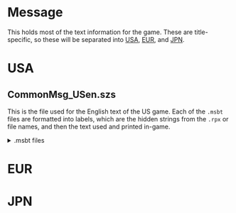 # Message

This holds most of the text information for the game. These are title-specific, so these will be separated into [USA](https://github.com/Delus1onL/Splatoon-Decompile-For-Splatoon-Legends/blob/main/Documentation/Notes/Message.md#usa), [EUR](https://github.com/Delus1onL/Splatoon-Decompile-For-Splatoon-Legends/blob/main/Documentation/Notes/Message.md#eur), and [JPN](https://github.com/Delus1onL/Splatoon-Decompile-For-Splatoon-Legends/blob/main/Documentation/Notes/Message.md#jpn).


# USA

## CommonMsg_USen.szs
This is the file used for the English text of the US game. Each of the `.msbt` files are formatted into labels, which are the hidden strings from the `.rpx` or file names, and then the text used and printed in-game.
<details>
  <summary>.msbt files</summary>

### AmPm.msbt
- Hidden String: `Am`
  - Text: `a.m.`
    - Used: place
- Hidden String: `Pm`
  - Text: `p.m.`
    - Used: place
    
### Calendar.msbt
- Hidden String: `Format_00`
  - Text: `&#xE;&#x6;&#x3;&#x4;\0&#x2;, &#xE;&#x2;&#x7;
\0\0\0\0Í/&#xE;&#x2;&#x7;
\0\0\0&#x1;Í at &#xE;&#x2;&#x7;
\0\0\0&#x3;Í:&#xE;&#x2;&#x7;
\0\0\0&#x4;Í &#xE;&#x6;
&#x4;\0&#x5;`
    - Used: place
    
### CmnFriendPresenceDescription.msbt
- Hidden String: `Comment_Fest`
  - Text: `Battlin' it out in the Splatfest!`
    - Used: place
- Hidden String: `Comment_Gachi`
  - Text: `Splattin' it up in a ranked battle!`
    - Used: place
- Hidden String: `Comment_Party`
  - Text: `Goin' all out in a squad battle!`
    - Used: place
- Hidden String: `Comment`
  - Text: `Gettin' fresh in a regular battle!`
    - Used: place
- Hidden String: `Comment_Private`
  - Text: `Privateering in a private battle!`
    - Used: place
    
### CmnGuideMsg.msbt
- Hidden String: `mmmmmmmmmmmmmmmmmmmmmmm`
  - Text: `mmmmmmmmmmmmmmmmmmmmmmm`
    - Used: place
    
### CmnMsgWin.msbt
- Hidden String: `BtnL_Join_Gachi`
  - Text: `Nah`
    - Used: place
- Hidden String: `Msg_Leave_Party_Session`
  - Text: `Leave squad?`
    - Used: place
- Hidden String: `Msg_Disconnect_FesTeam_Player`
  - Text: `Lost connection to team.
Returning to lobby.`
    - Used: place
- Hidden String: `Msg_Not_Update_Patch`
  - Text: `You'll need to update the software
before playing online. Please relaunch
the game from the Wii U Menu. `
    - Used: place
- Hidden String: `mmmmmmmmmmmmmmmmmmmmmmm`
  - Text: `mmmmmmmmmmmmmmmmmmmmmmm`
    - Used: place
- Hidden String: `mmmmmmmmmmmmmmmmmmmmmmm`
  - Text: `mmmmmmmmmmmmmmmmmmmmmmm`
    - Used: place
- Hidden String: `mmmmmmmmmmmmmmmmmmmmmmm`
  - Text: `mmmmmmmmmmmmmmmmmmmmmmm`
    - Used: place
- Hidden String: `mmmmmmmmmmmmmmmmmmmmmmm`
  - Text: `mmmmmmmmmmmmmmmmmmmmmmm`
    - Used: place
- Hidden String: `mmmmmmmmmmmmmmmmmmmmmmm`
  - Text: `mmmmmmmmmmmmmmmmmmmmmmm`
    - Used: place
- Hidden String: `mmmmmmmmmmmmmmmmmmmmmmm`
  - Text: `mmmmmmmmmmmmmmmmmmmmmmm`
    - Used: place
- Hidden String: `mmmmmmmmmmmmmmmmmmmmmmm`
  - Text: `mmmmmmmmmmmmmmmmmmmmmmm`
    - Used: place
- Hidden String: `mmmmmmmmmmmmmmmmmmmmmmm`
  - Text: `mmmmmmmmmmmmmmmmmmmmmmm`
    - Used: place
- Hidden String: `mmmmmmmmmmmmmmmmmmmmmmm`
  - Text: `mmmmmmmmmmmmmmmmmmmmmmm`
    - Used: place
- Hidden String: `mmmmmmmmmmmmmmmmmmmmmmm`
  - Text: `mmmmmmmmmmmmmmmmmmmmmmm`
    - Used: place
- Hidden String: `mmmmmmmmmmmmmmmmmmmmmmm`
  - Text: `mmmmmmmmmmmmmmmmmmmmmmm`
    - Used: place
- Hidden String: `mmmmmmmmmmmmmmmmmmmmmmm`
  - Text: `mmmmmmmmmmmmmmmmmmmmmmm`
    - Used: place
- Hidden String: `mmmmmmmmmmmmmmmmmmmmmmm`
  - Text: `mmmmmmmmmmmmmmmmmmmmmmm`
    - Used: place
- Hidden String: `mmmmmmmmmmmmmmmmmmmmmmm`
  - Text: `mmmmmmmmmmmmmmmmmmmmmmm`
    - Used: place
- Hidden String: `mmmmmmmmmmmmmmmmmmmmmmm`
  - Text: `mmmmmmmmmmmmmmmmmmmmmmm`
    - Used: place
- Hidden String: `mmmmmmmmmmmmmmmmmmmmmmm`
  - Text: `mmmmmmmmmmmmmmmmmmmmmmm`
    - Used: place
- Hidden String: `mmmmmmmmmmmmmmmmmmmmmmm`
  - Text: `mmmmmmmmmmmmmmmmmmmmmmm`
    - Used: place
- Hidden String: `mmmmmmmmmmmmmmmmmmmmmmm`
  - Text: `mmmmmmmmmmmmmmmmmmmmmmm`
    - Used: place
- Hidden String: `mmmmmmmmmmmmmmmmmmmmmmm`
  - Text: `mmmmmmmmmmmmmmmmmmmmmmm`
    - Used: place
- Hidden String: `mmmmmmmmmmmmmmmmmmmmmmm`
  - Text: `mmmmmmmmmmmmmmmmmmmmmmm`
    - Used: place
- Hidden String: `mmmmmmmmmmmmmmmmmmmmmmm`
  - Text: `mmmmmmmmmmmmmmmmmmmmmmm`
    - Used: place
- Hidden String: `mmmmmmmmmmmmmmmmmmmmmmm`
  - Text: `mmmmmmmmmmmmmmmmmmmmmmm`
    - Used: place
- Hidden String: `mmmmmmmmmmmmmmmmmmmmmmm`
  - Text: `mmmmmmmmmmmmmmmmmmmmmmm`
    - Used: place
- Hidden String: `mmmmmmmmmmmmmmmmmmmmmmm`
  - Text: `mmmmmmmmmmmmmmmmmmmmmmm`
    - Used: place
- Hidden String: `mmmmmmmmmmmmmmmmmmmmmmm`
  - Text: `mmmmmmmmmmmmmmmmmmmmmmm`
    - Used: place
- Hidden String: `mmmmmmmmmmmmmmmmmmmmmmm`
  - Text: `mmmmmmmmmmmmmmmmmmmmmmm`
    - Used: place
- Hidden String: `mmmmmmmmmmmmmmmmmmmmmmm`
  - Text: `mmmmmmmmmmmmmmmmmmmmmmm`
    - Used: place
- Hidden String: `mmmmmmmmmmmmmmmmmmmmmmm`
  - Text: `mmmmmmmmmmmmmmmmmmmmmmm`
    - Used: place
- Hidden String: `mmmmmmmmmmmmmmmmmmmmmmm`
  - Text: `mmmmmmmmmmmmmmmmmmmmmmm`
    - Used: place
- Hidden String: `mmmmmmmmmmmmmmmmmmmmmmm`
  - Text: `mmmmmmmmmmmmmmmmmmmmmmm`
    - Used: place
- Hidden String: `mmmmmmmmmmmmmmmmmmmmmmm`
  - Text: `mmmmmmmmmmmmmmmmmmmmmmm`
    - Used: place
- Hidden String: `mmmmmmmmmmmmmmmmmmmmmmm`
  - Text: `mmmmmmmmmmmmmmmmmmmmmmm`
    - Used: place
- Hidden String: `mmmmmmmmmmmmmmmmmmmmmmm`
  - Text: `mmmmmmmmmmmmmmmmmmmmmmm`
    - Used: place
- Hidden String: `mmmmmmmmmmmmmmmmmmmmmmm`
  - Text: `mmmmmmmmmmmmmmmmmmmmmmm`
    - Used: place
- Hidden String: `mmmmmmmmmmmmmmmmmmmmmmm`
  - Text: `mmmmmmmmmmmmmmmmmmmmmmm`
    - Used: place
- Hidden String: `mmmmmmmmmmmmmmmmmmmmmmm`
  - Text: `mmmmmmmmmmmmmmmmmmmmmmm`
    - Used: place
- Hidden String: `mmmmmmmmmmmmmmmmmmmmmmm`
  - Text: `mmmmmmmmmmmmmmmmmmmmmmm`
    - Used: place
- Hidden String: `mmmmmmmmmmmmmmmmmmmmmmm`
  - Text: `mmmmmmmmmmmmmmmmmmmmmmm`
    - Used: place
- Hidden String: `mmmmmmmmmmmmmmmmmmmmmmm`
  - Text: `mmmmmmmmmmmmmmmmmmmmmmm`
    - Used: place
- Hidden String: `mmmmmmmmmmmmmmmmmmmmmmm`
  - Text: `mmmmmmmmmmmmmmmmmmmmmmm`
    - Used: place
- Hidden String: `mmmmmmmmmmmmmmmmmmmmmmm`
  - Text: `mmmmmmmmmmmmmmmmmmmmmmm`
    - Used: place
- Hidden String: `mmmmmmmmmmmmmmmmmmmmmmm`
  - Text: `mmmmmmmmmmmmmmmmmmmmmmm`
    - Used: place
- Hidden String: `mmmmmmmmmmmmmmmmmmmmmmm`
  - Text: `mmmmmmmmmmmmmmmmmmmmmmm`
    - Used: place
- Hidden String: `mmmmmmmmmmmmmmmmmmmmmmm`
  - Text: `mmmmmmmmmmmmmmmmmmmmmmm`
    - Used: place
- Hidden String: `mmmmmmmmmmmmmmmmmmmmmmm`
  - Text: `mmmmmmmmmmmmmmmmmmmmmmm`
    - Used: place
- Hidden String: `mmmmmmmmmmmmmmmmmmmmmmm`
  - Text: `mmmmmmmmmmmmmmmmmmmmmmm`
    - Used: place
- Hidden String: `mmmmmmmmmmmmmmmmmmmmmmm`
  - Text: `mmmmmmmmmmmmmmmmmmmmmmm`
    - Used: place
- Hidden String: `mmmmmmmmmmmmmmmmmmmmmmm`
  - Text: `mmmmmmmmmmmmmmmmmmmmmmm`
    - Used: place
- Hidden String: `mmmmmmmmmmmmmmmmmmmmmmm`
  - Text: `mmmmmmmmmmmmmmmmmmmmmmm`
    - Used: place
- Hidden String: `mmmmmmmmmmmmmmmmmmmmmmm`
  - Text: `mmmmmmmmmmmmmmmmmmmmmmm`
    - Used: place
- Hidden String: `mmmmmmmmmmmmmmmmmmmmmmm`
  - Text: `mmmmmmmmmmmmmmmmmmmmmmm`
    - Used: place
- Hidden String: `mmmmmmmmmmmmmmmmmmmmmmm`
  - Text: `mmmmmmmmmmmmmmmmmmmmmmm`
    - Used: place
- Hidden String: `mmmmmmmmmmmmmmmmmmmmmmm`
  - Text: `mmmmmmmmmmmmmmmmmmmmmmm`
    - Used: place
- Hidden String: `mmmmmmmmmmmmmmmmmmmmmmm`
  - Text: `mmmmmmmmmmmmmmmmmmmmmmm`
    - Used: place
- Hidden String: `mmmmmmmmmmmmmmmmmmmmmmm`
  - Text: `mmmmmmmmmmmmmmmmmmmmmmm`
    - Used: place
- Hidden String: `mmmmmmmmmmmmmmmmmmmmmmm`
  - Text: `mmmmmmmmmmmmmmmmmmmmmmm`
    - Used: place
- Hidden String: `mmmmmmmmmmmmmmmmmmmmmmm`
  - Text: `mmmmmmmmmmmmmmmmmmmmmmm`
    - Used: place
- Hidden String: `mmmmmmmmmmmmmmmmmmmmmmm`
  - Text: `mmmmmmmmmmmmmmmmmmmmmmm`
    - Used: place
- Hidden String: `mmmmmmmmmmmmmmmmmmmmmmm`
  - Text: `mmmmmmmmmmmmmmmmmmmmmmm`
    - Used: place
- Hidden String: `mmmmmmmmmmmmmmmmmmmmmmm`
  - Text: `mmmmmmmmmmmmmmmmmmmmmmm`
    - Used: place
- Hidden String: `mmmmmmmmmmmmmmmmmmmmmmm`
  - Text: `mmmmmmmmmmmmmmmmmmmmmmm`
    - Used: place
- Hidden String: `mmmmmmmmmmmmmmmmmmmmmmm`
  - Text: `mmmmmmmmmmmmmmmmmmmmmmm`
    - Used: place
- Hidden String: `mmmmmmmmmmmmmmmmmmmmmmm`
  - Text: `mmmmmmmmmmmmmmmmmmmmmmm`
    - Used: place
- Hidden String: `mmmmmmmmmmmmmmmmmmmmmmm`
  - Text: `mmmmmmmmmmmmmmmmmmmmmmm`
    - Used: place
- Hidden String: `mmmmmmmmmmmmmmmmmmmmmmm`
  - Text: `mmmmmmmmmmmmmmmmmmmmmmm`
    - Used: place
- Hidden String: `mmmmmmmmmmmmmmmmmmmmmmm`
  - Text: `mmmmmmmmmmmmmmmmmmmmmmm`
    - Used: place
- Hidden String: `mmmmmmmmmmmmmmmmmmmmmmm`
  - Text: `mmmmmmmmmmmmmmmmmmmmmmm`
    - Used: place
- Hidden String: `mmmmmmmmmmmmmmmmmmmmmmm`
  - Text: `mmmmmmmmmmmmmmmmmmmmmmm`
    - Used: place
- Hidden String: `mmmmmmmmmmmmmmmmmmmmmmm`
  - Text: `mmmmmmmmmmmmmmmmmmmmmmm`
    - Used: place
- Hidden String: `mmmmmmmmmmmmmmmmmmmmmmm`
  - Text: `mmmmmmmmmmmmmmmmmmmmmmm`
    - Used: place
- Hidden String: `mmmmmmmmmmmmmmmmmmmmmmm`
  - Text: `mmmmmmmmmmmmmmmmmmmmmmm`
    - Used: place
- Hidden String: `mmmmmmmmmmmmmmmmmmmmmmm`
  - Text: `mmmmmmmmmmmmmmmmmmmmmmm`
    - Used: place
- Hidden String: `mmmmmmmmmmmmmmmmmmmmmmm`
  - Text: `mmmmmmmmmmmmmmmmmmmmmmm`
    - Used: place
- Hidden String: `mmmmmmmmmmmmmmmmmmmmmmm`
  - Text: `mmmmmmmmmmmmmmmmmmmmmmm`
    - Used: place
- Hidden String: `mmmmmmmmmmmmmmmmmmmmmmm`
  - Text: `mmmmmmmmmmmmmmmmmmmmmmm`
    - Used: place
- Hidden String: `mmmmmmmmmmmmmmmmmmmmmmm`
  - Text: `mmmmmmmmmmmmmmmmmmmmmmm`
    - Used: place
- Hidden String: `mmmmmmmmmmmmmmmmmmmmmmm`
  - Text: `mmmmmmmmmmmmmmmmmmmmmmm`
    - Used: place
- Hidden String: `mmmmmmmmmmmmmmmmmmmmmmm`
  - Text: `mmmmmmmmmmmmmmmmmmmmmmm`
    - Used: place
- Hidden String: `mmmmmmmmmmmmmmmmmmmmmmm`
  - Text: `mmmmmmmmmmmmmmmmmmmmmmm`
    - Used: place
- Hidden String: `mmmmmmmmmmmmmmmmmmmmmmm`
  - Text: `mmmmmmmmmmmmmmmmmmmmmmm`
    - Used: place
- Hidden String: `mmmmmmmmmmmmmmmmmmmmmmm`
  - Text: `mmmmmmmmmmmmmmmmmmmmmmm`
    - Used: place
- Hidden String: `mmmmmmmmmmmmmmmmmmmmmmm`
  - Text: `mmmmmmmmmmmmmmmmmmmmmmm`
    - Used: place
- Hidden String: `mmmmmmmmmmmmmmmmmmmmmmm`
  - Text: `mmmmmmmmmmmmmmmmmmmmmmm`
    - Used: place
- Hidden String: `mmmmmmmmmmmmmmmmmmmmmmm`
  - Text: `mmmmmmmmmmmmmmmmmmmmmmm`
    - Used: place
- Hidden String: `mmmmmmmmmmmmmmmmmmmmmmm`
  - Text: `mmmmmmmmmmmmmmmmmmmmmmm`
    - Used: place
- Hidden String: `mmmmmmmmmmmmmmmmmmmmmmm`
  - Text: `mmmmmmmmmmmmmmmmmmmmmmm`
    - Used: place
- Hidden String: `mmmmmmmmmmmmmmmmmmmmmmm`
  - Text: `mmmmmmmmmmmmmmmmmmmmmmm`
    - Used: place
- Hidden String: `mmmmmmmmmmmmmmmmmmmmmmm`
  - Text: `mmmmmmmmmmmmmmmmmmmmmmm`
    - Used: place
- Hidden String: `mmmmmmmmmmmmmmmmmmmmmmm`
  - Text: `mmmmmmmmmmmmmmmmmmmmmmm`
    - Used: place
- Hidden String: `mmmmmmmmmmmmmmmmmmmmmmm`
  - Text: `mmmmmmmmmmmmmmmmmmmmmmm`
    - Used: place
- Hidden String: `mmmmmmmmmmmmmmmmmmmmmmm`
  - Text: `mmmmmmmmmmmmmmmmmmmmmmm`
    - Used: place
- Hidden String: `mmmmmmmmmmmmmmmmmmmmmmm`
  - Text: `mmmmmmmmmmmmmmmmmmmmmmm`
    - Used: place
    
### DuelItemName.msbt
- Hidden String: `Barrier`
  - Text: `Bubbler`
    - Used: place
- Hidden String: `D`
  - Text: `Disruptor`
    - Used: place
- Hidden String: `SuperJump`
  - Text: `Super Jump`
    - Used: place
- Hidden String: `Sprinkler`
  - Text: `Sprinkler`
    - Used: place
- Hidden String: `SuperShot`
  - Text: `Inkzooka`
    - Used: place
- Hidden String: `Marking`
  - Text: `Point Sensor`
    - Used: place
- Hidden String: `Tornado`
  - Text: `Inkstrike`
    - Used: place
- Hidden String: `PowerUp`
  - Text: `Full Power-Up`
    - Used: place
    
### FestPower.msbt
- Hidden String: `FestPower`
  - Text: `&#xE;&#x4;&#x3;&#x4;\0Í Power`
    - Used: place
    
### MiiverseTag.msbt
- Hidden String: `FestTag`
  - Text: `Splatfest/Festival (Amer.)`
    - Used: place
    
### MiniGameName.msbt
- Hidden String: `cRace`
  - Text: `Squid Racer`
    - Used: place
- Hidden String: `cJukeBox`
  - Text: `Squid Beatz`
    - Used: place
- Hidden String: `cVBall`
  - Text: `Squidball`
    - Used: place
- Hidden String: `cJump`
  - Text: `Squid Jump`
    - Used: place
    
### NPCName.msbt
- Hidden String: `WeaponShop`
  - Text: `Sheldon`
    - Used: place
- Hidden String: `Lemon`
  - Text: `Agent 2`
    - Used: place
- Hidden String: `Shiso`
  - Text: `Agent 1`
    - Used: place
- Hidden String: `AccessoryShop`
  - Text: `Annie`
    - Used: place
- Hidden String: `ClothesShop`
  - Text: `Jelonzo`
    - Used: place
- Hidden String: `Atarime`
  - Text: `Cap'n Cuttlefish`
    - Used: place
- Hidden String: `Kumanomi`
  - Text: `Moe`
    - Used: place
- Hidden String: `Vender`
  - Text: `Spyke`
    - Used: place
- Hidden String: `WamonA`
  - Text: `???`
    - Used: place
- Hidden String: `WamonB`
  - Text: `DJ Octavio`
    - Used: place
- Hidden String: `ShoesShop`
  - Text: `Crusty Sean`
    - Used: place
- Hidden String: `AmiiboIdolA`
  - Text: `Callie`
    - Used: place
- Hidden String: `AmiiboIdolB`
  - Text: `Marie`
    - Used: place
    
### OBJ_Enemy_NPC_NotInGame.msbt
### RankFesta.msbt
### Udemae.msbt
This is the letters used for your rank, showed at the enf of matches or on the top right of the screen in the Plaza or the Lobby.

- Hidden String: `Udemae_10`
  - Text: `S+`
    - Used: place
- Hidden String: `Udemae_00`
  - Text: `C-`
    - Used: place
- Hidden String: `Udemae_01`
  - Text: `C`
    - Used: place
- Hidden String: `Udemae_02`
  - Text: `C+`
    - Used: place
- Hidden String: `Udemae_03`
  - Text: `B-`
    - Used: place
- Hidden String: `Udemae_04`
  - Text: `B`
    - Used: place
- Hidden String: `Udemae_05`
  - Text: `B+`
    - Used: place
- Hidden String: `Udemae_06`
  - Text: `A-`
    - Used: place
- Hidden String: `Udemae_07`
  - Text: `A`
    - Used: place
- Hidden String: `Udemae_08`
  - Text: `A+`
    - Used: place
- Hidden String: `Udemae_09`
  - Text: `S`
    - Used: place
    
### Website_Testfire_NotInGame.msbt
### Week.msbt
- Hidden String: `System_Week0`
  - Text: `Sun`
    - Used: place
- Hidden String: `System_Week1`
  - Text: `Mon`
    - Used: place
- Hidden String: `System_Week2`
  - Text: `Tue`
    - Used: place
- Hidden String: `System_Week3`
  - Text: `Wed`
    - Used: place
- Hidden String: `System_Week4`
  - Text: `Thur`
    - Used: place
- Hidden String: `System_Week5`
  - Text: `Fri`
    - Used: place
- Hidden String: `System_Week6`
  - Text: `Sat`
    - Used: place
    
### Face
#### FaceName_EyeColor.msbt
#### FaceName_SkinColor.msbt
### Gear
#### GearBrandName.msbt
#### GearName_Clothes.msbt
#### GearName_Head.msbt
#### GearName_Shoes.msbt
#### GearSkillExplain.msbt
#### GearSkillName.msbt
### Mission
#### EnterGuideMsg.msbt
#### MissionName.msbt
#### MissionNo.msbt
### Narration
#### Narration_DuelSetting.msbt
#### Narration_Lobby.msbt
#### Narration_LobbyForShow.msbt
#### Narration_Plaza.msbt
#### Narration_Tips.msbt
#### Narration_Tutorial.msbt
### Talk
#### TalkAmiibo.msbt
#### TalkMission.msbt
#### TalkNews.msbt
#### TalkNewsStage.msbt
#### TalkShop.msbt
#### TalkShopWeapon.msbt
#### TalkVender.msbt
#### TalkVenderShort.msbt
#### TalkWorld.msbt
### VSGame
#### VSGameModeName.msbt
#### VSRegularGradeTodayName.msbt
#### VSRuleName.msbt
#### VSStageName.msbt
### Weapon
#### WeaponExplain_Set.msbt
#### WeaponName_Main.msbt
#### WeaponName_Set.msbt
#### WeaponName_Special.msbt
#### WeaponName_Sub.msbt
#### WeaponName_Tank.msbt
#### WeaponParamName.msbt

</details>

# EUR



# JPN
